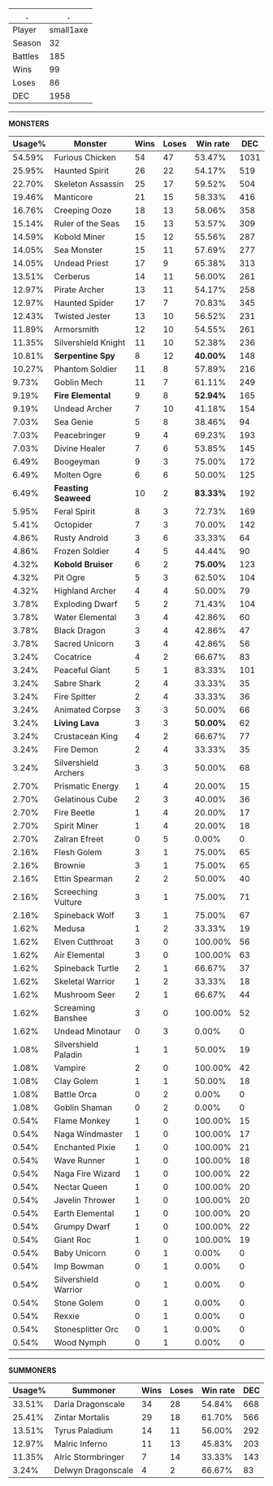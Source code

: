 .|.
|-|-
Player|small1axe
Season|32
Battles|185
Wins|99
Loses|86
DEC|1958

---
**MONSTERS**

Usage%|Monster|Wins|Loses|Win rate|DEC|
-|-|-|-|-|-|
54.59%|Furious Chicken|54|47|53.47%|1031|
25.95%|Haunted Spirit|26|22|54.17%|519|
22.70%|Skeleton Assassin|25|17|59.52%|504|
19.46%|Manticore|21|15|58.33%|416|
16.76%|Creeping Ooze|18|13|58.06%|358|
15.14%|Ruler of the Seas|15|13|53.57%|309|
14.59%|Kobold Miner|15|12|55.56%|287|
14.05%|Sea Monster|15|11|57.69%|277|
14.05%|Undead Priest|17|9|65.38%|313|
13.51%|Cerberus|14|11|56.00%|261|
12.97%|Pirate Archer|13|11|54.17%|258|
12.97%|Haunted Spider|17|7|70.83%|345|
12.43%|Twisted Jester|13|10|56.52%|231|
11.89%|Armorsmith|12|10|54.55%|261|
11.35%|Silvershield Knight|11|10|52.38%|236|
10.81%|**Serpentine Spy**|8|12|**40.00%**|148|
10.27%|Phantom Soldier|11|8|57.89%|216|
9.73%|Goblin Mech|11|7|61.11%|249|
9.19%|**Fire Elemental**|9|8|**52.94%**|165|
9.19%|Undead Archer|7|10|41.18%|154|
7.03%|Sea Genie|5|8|38.46%|94|
7.03%|Peacebringer|9|4|69.23%|193|
7.03%|Divine Healer|7|6|53.85%|145|
6.49%|Boogeyman|9|3|75.00%|172|
6.49%|Molten Ogre|6|6|50.00%|125|
6.49%|**Feasting Seaweed**|10|2|**83.33%**|192|
5.95%|Feral Spirit|8|3|72.73%|169|
5.41%|Octopider|7|3|70.00%|142|
4.86%|Rusty Android|3|6|33.33%|64|
4.86%|Frozen Soldier|4|5|44.44%|90|
4.32%|**Kobold Bruiser**|6|2|**75.00%**|123|
4.32%|Pit Ogre|5|3|62.50%|104|
4.32%|Highland Archer|4|4|50.00%|79|
3.78%|Exploding Dwarf|5|2|71.43%|104|
3.78%|Water Elemental|3|4|42.86%|60|
3.78%|Black Dragon|3|4|42.86%|47|
3.78%|Sacred Unicorn|3|4|42.86%|56|
3.24%|Cocatrice|4|2|66.67%|83|
3.24%|Peaceful Giant|5|1|83.33%|101|
3.24%|Sabre Shark|2|4|33.33%|35|
3.24%|Fire Spitter|2|4|33.33%|36|
3.24%|Animated Corpse|3|3|50.00%|66|
3.24%|**Living Lava**|3|3|**50.00%**|62|
3.24%|Crustacean King|4|2|66.67%|77|
3.24%|Fire Demon|2|4|33.33%|35|
3.24%|Silvershield Archers|3|3|50.00%|68|
2.70%|Prismatic Energy|1|4|20.00%|15|
2.70%|Gelatinous Cube|2|3|40.00%|36|
2.70%|Fire Beetle|1|4|20.00%|17|
2.70%|Spirit Miner|1|4|20.00%|18|
2.70%|Zalran Efreet|0|5|0.00%|0|
2.16%|Flesh Golem|3|1|75.00%|65|
2.16%|Brownie|3|1|75.00%|65|
2.16%|Ettin Spearman|2|2|50.00%|40|
2.16%|Screeching Vulture|3|1|75.00%|71|
2.16%|Spineback Wolf|3|1|75.00%|67|
1.62%|Medusa|1|2|33.33%|19|
1.62%|Elven Cutthroat|3|0|100.00%|56|
1.62%|Air Elemental|3|0|100.00%|63|
1.62%|Spineback Turtle|2|1|66.67%|37|
1.62%|Skeletal Warrior|1|2|33.33%|18|
1.62%|Mushroom Seer|2|1|66.67%|44|
1.62%|Screaming Banshee|3|0|100.00%|52|
1.62%|Undead Minotaur|0|3|0.00%|0|
1.08%|Silvershield Paladin|1|1|50.00%|19|
1.08%|Vampire|2|0|100.00%|42|
1.08%|Clay Golem|1|1|50.00%|18|
1.08%|Battle Orca|0|2|0.00%|0|
1.08%|Goblin Shaman|0|2|0.00%|0|
0.54%|Flame Monkey|1|0|100.00%|15|
0.54%|Naga Windmaster|1|0|100.00%|17|
0.54%|Enchanted Pixie|1|0|100.00%|21|
0.54%|Wave Runner|1|0|100.00%|18|
0.54%|Naga Fire Wizard|1|0|100.00%|22|
0.54%|Nectar Queen|1|0|100.00%|20|
0.54%|Javelin Thrower|1|0|100.00%|20|
0.54%|Earth Elemental|1|0|100.00%|20|
0.54%|Grumpy Dwarf|1|0|100.00%|22|
0.54%|Giant Roc|1|0|100.00%|19|
0.54%|Baby Unicorn|0|1|0.00%|0|
0.54%|Imp Bowman|0|1|0.00%|0|
0.54%|Silvershield Warrior|0|1|0.00%|0|
0.54%|Stone Golem|0|1|0.00%|0|
0.54%|Rexxie|0|1|0.00%|0|
0.54%|Stonesplitter Orc|0|1|0.00%|0|
0.54%|Wood Nymph|0|1|0.00%|0|

---
**SUMMONERS**

Usage%|Summoner|Wins|Loses|Win rate|DEC|
-|-|-|-|-|-|
33.51%|Daria Dragonscale|34|28|54.84%|668|
25.41%|Zintar Mortalis|29|18|61.70%|566|
13.51%|Tyrus Paladium|14|11|56.00%|292|
12.97%|Malric Inferno|11|13|45.83%|203|
11.35%|Alric Stormbringer|7|14|33.33%|143|
3.24%|Delwyn Dragonscale|4|2|66.67%|83|
